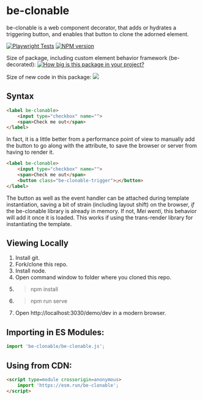 # be-clonable

be-clonable is a web component decorator, that adds or hydrates a triggering button, and enables that button to clone the adorned element.

[![Playwright Tests](https://github.com/bahrus/be-clonable/actions/workflows/CI.yml/badge.svg?branch=baseline)](https://github.com/bahrus/be-clonable/actions/workflows/CI.yml)
[![NPM version](https://badge.fury.io/js/be-clonable.png)](http://badge.fury.io/js/be-clonable)

Size of package, including custom element behavior framework (be-decorated): [![How big is this package in your project?](https://img.shields.io/bundlephobia/minzip/be-clonable?style=for-the-badge)](https://bundlephobia.com/result?p=be-clonable)

Size of new code in this package: <img src="http://img.badgesize.io/https://cdn.jsdelivr.net/npm/be-clonable?compression=gzip">


## Syntax

```html
<label be-clonable>
    <input type="checkbox" name="">
    <span>Check me out</span>
</label>
```

In fact, it is a little better from a performance point of view to manually add the button to go along with the attribute, to save the browser or server from having to render it.

```html
<label be-clonable>
    <input type="checkbox" name="">
    <span>Check me out</span>
    <button class="be-clonable-trigger">❏</button>
</label>
```



The button as well as the event handler can be attached during template instantiation, saving a bit of strain (including layout shift) on the browser, *if* the be-clonable library is already in memory.  If not, *Mei wenti*, this behavior will add it once it is loaded. This works if using the trans-render library for instantiating the template.



## Viewing Locally

1.  Install git.
2.  Fork/clone this repo.
3.  Install node.
4.  Open command window to folder where you cloned this repo.
5.  > npm install
6.  > npm run serve
7.  Open http://localhost:3030/demo/dev in a modern browser.

## Importing in ES Modules:

```JavaScript
import 'be-clonable/be-clonable.js';
```

## Using from CDN:

```html
<script type=module crossorigin=anonymous>
    import 'https://esm.run/be-clonable';
</script>
```



